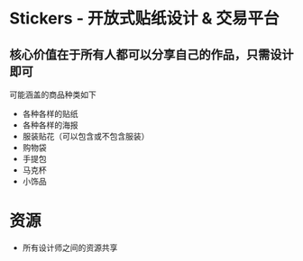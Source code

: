 # Stickers - 开放式贴纸设计 & 交易平台

## 核心价值在于所有人都可以分享自己的作品，只需设计即可

可能涵盖的商品种类如下
- 各种各样的贴纸
- 各种各样的海报
- 服装贴花（可以包含或不包含服装）
- 购物袋
- 手提包
- 马克杯
- 小饰品


# 资源
- 所有设计师之间的资源共享

 


